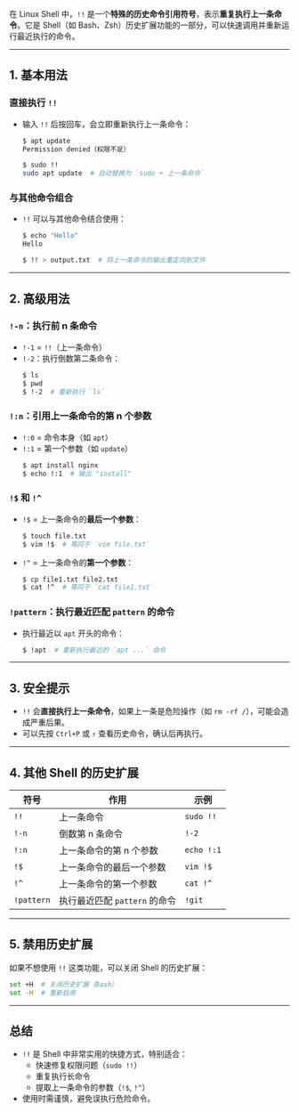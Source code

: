 在 Linux Shell 中，`!!` 是一个**特殊的历史命令引用符号**，表示**重复执行上一条命令**。它是 Shell（如 Bash、Zsh）历史扩展功能的一部分，可以快速调用并重新运行最近执行的命令。

---

## **1. 基本用法**
### **直接执行 `!!`**
- 输入 `!!` 后按回车，会立即重新执行上一条命令：
  ```bash
  $ apt update
  Permission denied（权限不足）
  
  $ sudo !!
  sudo apt update  # 自动替换为 `sudo + 上一条命令`
  ```

### **与其他命令组合**
- `!!` 可以与其他命令结合使用：
  ```bash
  $ echo "Hello"
  Hello
  
  $ !! > output.txt  # 将上一条命令的输出重定向到文件
  ```

---

## **2. 高级用法**
### **`!-n`：执行前 n 条命令**
- `!-1` = `!!`（上一条命令）
- `!-2`：执行倒数第二条命令：
  ```bash
  $ ls
  $ pwd
  $ !-2  # 重新执行 `ls`
  ```

### **`!:n`：引用上一条命令的第 n 个参数**
- `!:0` = 命令本身（如 `apt`）
- `!:1` = 第一个参数（如 `update`）
  ```bash
  $ apt install nginx
  $ echo !:1  # 输出 "install"
  ```

### **`!$` 和 `!^`**
- `!$` = 上一条命令的**最后一个参数**：
  ```bash
  $ touch file.txt
  $ vim !$  # 等同于 `vim file.txt`
  ```
- `!^` = 上一条命令的**第一个参数**：
  ```bash
  $ cp file1.txt file2.txt
  $ cat !^  # 等同于 `cat file1.txt`
  ```

### **`!pattern`：执行最近匹配 `pattern` 的命令**
- 执行最近以 `apt` 开头的命令：
  ```bash
  $ !apt  # 重新执行最近的 `apt ...` 命令
  ```

---

## **3. 安全提示**
- `!!` 会**直接执行上一条命令**，如果上一条是危险操作（如 `rm -rf /`），可能会造成严重后果。
- 可以先按 `Ctrl+P` 或 `↑` 查看历史命令，确认后再执行。

---

## **4. 其他 Shell 的历史扩展**
| 符号 | 作用 | 示例 |
|------|------|------|
| `!!` | 上一条命令 | `sudo !!` |
| `!-n` | 倒数第 n 条命令 | `!-2` |
| `!:n` | 上一条命令的第 n 个参数 | `echo !:1` |
| `!$` | 上一条命令的最后一个参数 | `vim !$` |
| `!^` | 上一条命令的第一个参数 | `cat !^` |
| `!pattern` | 执行最近匹配 `pattern` 的命令 | `!git` |

---

## **5. 禁用历史扩展**
如果不想使用 `!!` 这类功能，可以关闭 Shell 的历史扩展：
```bash
set +H  # 关闭历史扩展（Bash）
set -H  # 重新启用
```

---

## **总结**
- `!!` 是 Shell 中非常实用的快捷方式，特别适合：
  - 快速修复权限问题（`sudo !!`）
  - 重复执行长命令
  - 提取上一条命令的参数（`!$`, `!^`）
- 使用时需谨慎，避免误执行危险命令。